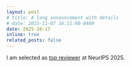 ```yaml
---
layout: post
# title: A long announcement with details
# date: 2015-11-07 16:11:00-0400
date: 2025-10-17
inline: true
related_posts: false
---
```

I am selected as [top reviewer](https://neurips.cc/Conferences/2025/ProgramCommittee) at NeurIPS 2025.